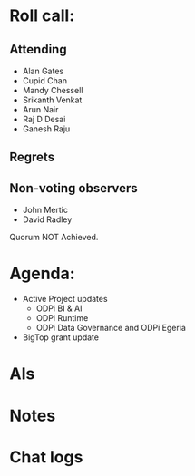 # Roll call:

## Attending
* Alan Gates
* Cupid Chan
* Mandy Chessell
* Srikanth Venkat
* Arun Nair
* Raj D Desai
* Ganesh Raju

## Regrets

## Non-voting observers
* John Mertic
* David Radley

Quorum NOT Achieved.

# Agenda:

* Active Project updates
  * ODPi BI & AI
  * ODPi Runtime
  * ODPi Data Governance and ODPi Egeria
* BigTop grant update

# AIs

# Notes

# Chat logs
